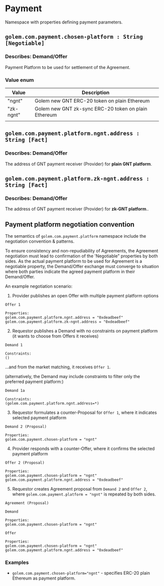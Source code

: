 # Payment
Namespace with properties defining payment parameters. 

## `golem.com.payment.chosen-platform : String [Negotiable]`

### Describes: Demand/Offer

Payment Platform to be used for settlement of the Agreement.

### Value enum
| Value     | Description                                          |
| --------- | ---------------------------------------------------- |
| "ngnt"    | Golem new GNT ERC-20 token on plain Ethereum         |
| "zk-ngnt" | Golem new GNT zk-sync ERC-20 token on plain Ethereum |
|           |                                                      |

## `golem.com.payment.platform.ngnt.address : String [Fact]`

### Describes: Demand/Offer

The address of GNT payment receiver (Provider) for **plain GNT platform**.

## `golem.com.payment.platform.zk-ngnt.address : String [Fact]`

### Describes: Demand/Offer

The address of GNT payment receiver (Provider) for **zk-GNT platform**..


## Payment platform negotiation convention

The semantics of `golem.com.payment.platform` namespace include the negotiation convention & patterns. 

To ensure consistency and non-repudiability of Agreements, the Agreement negotiation must lead to confirmation of the 'Negotiable" properties by both sides. As the actual payment platform to be used for Agreement is a negotiable property, the Demand/Offer exchange must converge to situation where both parties indicate the agreed payment platform in their Demand/Offer.

An example negotiation scenario:

1. Provider publishes an open Offer with multiple payment platform options 
```
Offer 1

Properties:
golem.com.payment.platform.ngnt.address = "0xdeadbeef"
golem.com.payment.platform.zk-ngnt.address = "0xdeadbeef"
```

2. Requestor publishes a Demand with no constraints on payment platform (it wants to choose from Offers it receives)

```
Demand 1

Constraints:
()
```
...and from the market matching, it receives `Offer 1`.

(alternatively, the Demand may include constraints to filter only the preferred payment platform:)
```
Demand 1a

Constraints:
(golem.com.payment.platform.ngnt.address=*)
```

3. Requestor formulates a counter-Proposal for `Offer 1`, where it indicates selected payment platform
```
Demand 2 (Proposal)

Properties:
golem.com.payment.chosen-platform = "ngnt"
```

4. Provider responds with a counter-Offer, where it confirms the selected payment platform
```
Offer 2 (Proposal)

Properties:
golem.com.payment.chosen-platform = "ngnt"
golem.com.payment.platform.ngnt.address = "0xdeadbeef"
```

5. Requestor creates Agreement proposal from `Demand 2` and `Offer 2`, where `golem.com.payment.platform = "ngnt"` is repeated by both sides. 
```
Agreement (Proposal)

Demand

Properties:
golem.com.payment.chosen-platform = "ngnt"

Offer

Properties:
golem.com.payment.chosen-platform = "ngnt"
golem.com.payment.platform.ngnt.address = "0xdeadbeef"

```


### **Examples**
* `golem.com.payment.chosen-platform="ngnt"` - specifies ERC-20 plain Ethereum as payment platform.
